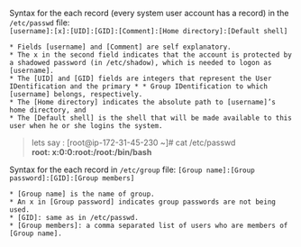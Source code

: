 

Syntax for the each record (every system user account has a record) in the ` /etc/passwd ` file:                                                                                                                <br />
` [username]:[x]:[UID]:[GID]:[Comment]:[Home directory]:[Default shell] `

    * Fields [username] and [Comment] are self explanatory.
    * The x in the second field indicates that the account is protected by a shadowed password (in /etc/shadow), which is needed to logon as [username].
    * The [UID] and [GID] fields are integers that represent the User IDentification and the primary * * Group IDentification to which [username] belongs, respectively.
    * The [Home directory] indicates the absolute path to [username]’s home directory, and
    * The [Default shell] is the shell that will be made available to this user when he or she logins the system.


> lets say :
[root@ip-172-31-45-230 ~]# cat /etc/passwd                                                                                                                                                                      <br />
**root: x:0:0:root:/root:/bin/bash**



Syntax for the each record in ` /etc/group ` file:
` [Group name]:[Group password]:[GID]:[Group members] `


    * [Group name] is the name of group.
    * An x in [Group password] indicates group passwords are not being used.
    * [GID]: same as in /etc/passwd.
    * [Group members]: a comma separated list of users who are members of [Group name].
